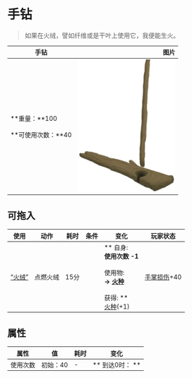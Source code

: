 # 手钻  
> 如果在火绒，譬如纤维或是干叶上使用它，我便能生火。  
  
  手钻  |   图片   
 ----  |  ----:   
 **重量：**100<br><br>**可使用次数：**40  |  <img decoding="async" src="Sprite/HandDrill.png" href="a.md" style="max-width:300px;max-height:300px;">   
  
## 可拖入  
使用  |  动作  |  耗时  |  条件  |  变化  |  玩家状态  
----  |  ----  |  ----  |  ----  |  ----  |  ----  
[“火绒”](tag_Tinder.md)  |  点燃火绒<br>  |  15分  |    |  ** 自身: **<br>使用次数  -1<br><br>** 使用物: **<br>→ [火种](TinderLit.md)<br><br>** 获得: **<br>  [火种](TinderLit.md)(+1)<br>  |  [手掌损伤](HandDamage.md)+40  
## 属性   
属性  |  值  |  耗时  |  变化  
----  |  ----  |  ----  |  ----  
使用次数  |  初始：40  |  -  |  ** 到达0时： **<br>  
